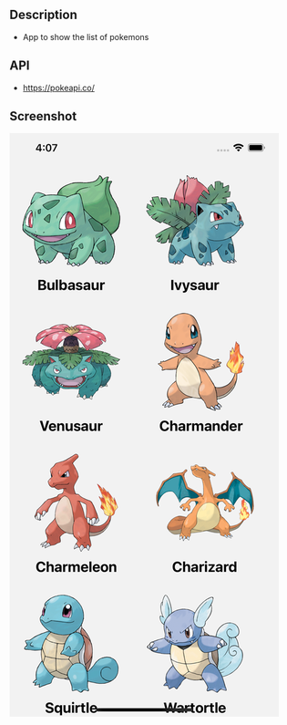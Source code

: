 ## Description
- App to show the list of pokemons

## API
- https://pokeapi.co/

## Screenshot
![](pokemon-list.png?raw=true)
